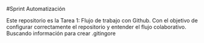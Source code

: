 #Sprint Automatización

Este repositorio es la Tarea 1: Flujo de trabajo con Github.
Con el objetivo de configurar correctamente el repositorio y entender el flujo colaborativo.
Buscando información para crear .gitingore
